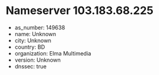 # Nameserver 103.183.68.225

* as_number: 149638
* name: Unknown
* city: Unknown
* country: BD
* organization: Elma Multimedia
* version: Unknown
* dnssec: true
